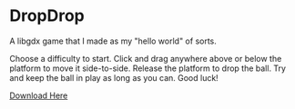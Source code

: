 DropDrop
========

A libgdx game that I made as my "hello world" of sorts. 

Choose a difficulty to start. Click and drag anywhere above or below the platform to move it side-to-side. Release the platform to drop the ball. Try and keep the ball in play as long as you can. Good luck!

[Download Here](https://dl.dropboxusercontent.com/u/56274205/DropDrop_1.1.jar)
